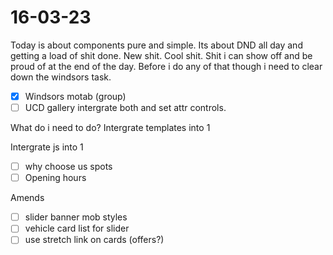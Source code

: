 # 16-03-23

Today is about components pure and simple. Its about DND all day and getting a load of shit done. New shit. Cool shit. Shit i can show off and be proud of at the end of the day. Before i do any of that though i need to clear down the windsors task.


- [x] Windsors motab (group)
- [ ] UCD gallery intergrate both and set attr controls.

What do i need to do?
Intergrate templates into 1

Intergrate js into 1

- [ ] why choose us spots
- [ ] Opening hours

Amends
- [ ] slider banner mob styles
- [ ] vehicle card list for slider
- [ ] use stretch link on cards (offers?)
